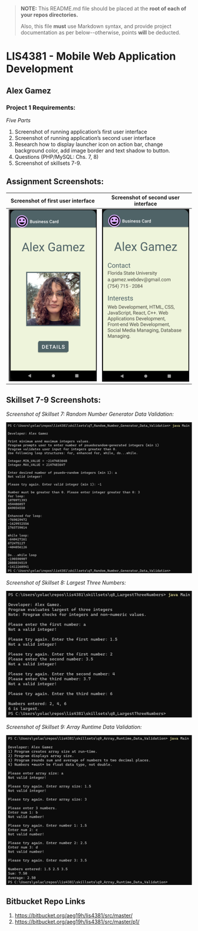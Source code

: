 > **NOTE:** This README.md file should be placed at the **root of each of your repos directories.**
>
>Also, this file **must** use Markdown syntax, and provide project documentation as per below--otherwise, points **will** be deducted.
>

# LIS4381 - Mobile Web Application Development

## Alex Gamez

### Project 1 Requirements:

*Five Parts*

1. Screenshot of running application’s first user interface
2. Screenshot of running application’s second user interface
3. Research how to display launcher icon on action bar, change background color, add image border and text shadow to button.
4. Questions (PHP/MySQL: Chs. 7, 8)
5. Screenshot of skillsets 7-9.

## Assignment Screenshots:

| Screenshot of first user interface | Screenshot of second user interface |
| ---------- | ---------- |
| ![First user interface SS](img/opening_interface.png) | ![Second user interface SS](img/second_interface.png) |

## Skillset 7-9 Screenshots:

*Screenshot of Skillset 7: Random Number Generator Data Validation:*

![Skillset 7: Random Number Generator Data Validation](img/q7_Random_Number_Generator_Data_Validation.png)

*Screenshot of Skillset 8: Largest Three Numbers:*

![Skillset 8: Largest Three Numbers:](img/q8_LargestThreeNumbers.png)

*Screenshot of Skillset 9: Array Runtime Data Validation:*

![Skillset 9: Largest Three Numbers:](img/q9_Array_Runtime_Data_Validation.png)

## Bitbucket Repo Links

1. https://bitbucket.org/aeg19h/lis4381/src/master/
2. https://bitbucket.org/aeg19h/lis4381/src/master/p1/

